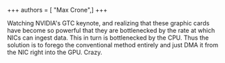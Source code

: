 +++
authors = [ "Max Crone",]
+++

Watching NVIDIA's GTC keynote, and realizing that these graphic cards have become so powerful that they are bottlenecked by the rate at which NICs can ingest data. This in turn is bottlenecked by the CPU. Thus the solution is to forego the conventional method entirely and just DMA it from the NIC right into the GPU. Crazy.
